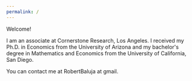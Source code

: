 ```yaml
---
permalink: /
---
```

Welcome!  

I am an associate at Cornerstone Research, Los Angeles. I received my Ph.D. in Economics from the University of Arizona and my bachelor's degree in Mathematics and Economics from the University of California, San Diego.

You can contact me at RobertBaluja at gmail.
